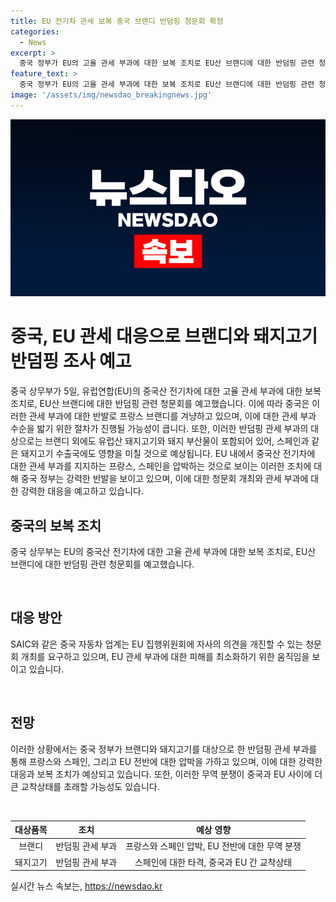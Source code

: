 ```yaml
---
title: EU 전기차 관세 보복 중국 브랜디 반덤핑 청문회 확정
categories:
  - News
excerpt: >
  중국 정부가 EU의 고율 관세 부과에 대한 보복 조치로 EU산 브랜디에 대한 반덤핑 관련 청문회를 예고하고 있음. 유럽산 브랜디뿐 아니라 돼지고기와 유제품 등에 대한 반덤핑 조사 가능성도 높아지고 있음. 프랑스와 스페인은 중국산 전기차에 대한 고관세 부과를 지지하는 입장이고, 중국은 이에 대한 보복 가능성을 경고하고 있음. 중국 자동차 업계도 EU의 관세 부과 조치에 대응하기 위해 청문회를 요구하고 있음. 이에 따라 EU와 중국 간의 무역 분쟁이 심화될 가능성이 높아지고 있음.
feature_text: >
  중국 정부가 EU의 고율 관세 부과에 대한 보복 조치로 EU산 브랜디에 대한 반덤핑 관련 청문회를 예고하고 있음. 유럽산 브랜디뿐 아니라 돼지고기와 유제품 등에 대한 반덤핑 조사 가능성도 높아지고 있음. 프랑스와 스페인은 중국산 전기차에 대한 고관세 부과를 지지하는 입장이고, 중국은 이에 대한 보복 가능성을 경고하고 있음. 중국 자동차 업계도 EU의 관세 부과 조치에 대응하기 위해 청문회를 요구하고 있음. 이에 따라 EU와 중국 간의 무역 분쟁이 심화될 가능성이 높아지고 있음.
image: '/assets/img/newsdao_breakingnews.jpg'
---
```


<p><img src="/assets/img/newsdao_breakingnews.jpg" alt="ranknews 속보" /></p>

<h1 data-ke-size="size28">중국, EU 관세 대응으로 브랜디와 돼지고기 반덤핑 조사 예고</h1>

<p></p>

<p>중국 상무부가 5일, 유럽연합(EU)의 중국산 전기차에 대한 고율 관세 부과에 대한 보복 조치로, EU산 브랜디에 대한 반덤핑 관련 청문회를 예고했습니다. 이에 따라 중국은 이러한 관세 부과에 대한 반발로 프랑스 브랜디를 겨냥하고 있으며, 이에 대한 관세 부과 수순을 밟기 위한 절차가 진행될 가능성이 큽니다. 또한, 이러한 반덤핑 관세 부과의 대상으로는 브랜디 외에도 유럽산 돼지고기와 돼지 부산물이 포함되어 있어, 스페인과 같은 돼지고기 수출국에도 영향을 미칠 것으로 예상됩니다. EU 내에서 중국산 전기차에 대한 관세 부과를 지지하는 프랑스, 스페인을 압박하는 것으로 보이는 이러한 조치에 대해 중국 정부는 강력한 반발을 보이고 있으며, 이에 대한 청문회 개최와 관세 부과에 대한 강력한 대응을 예고하고 있습니다.</p>

<h2 data-ke-size="size24">중국의 보복 조치</h2>

<p>중국 상무부는 EU의 중국산 전기차에 대한 고율 관세 부과에 대한 보복 조치로, EU산 브랜디에 대한 반덤핑 관련 청문회를 예고했습니다.</p>

<p data-ke-size="size16">&nbsp;</p>

<h2 data-ke-size="size24">대응 방안</h2>

<p>SAIC와 같은 중국 자동차 업계는 EU 집행위원회에 자사의 의견을 개진할 수 있는 청문회 개최를 요구하고 있으며, EU 관세 부과에 대한 피해를 최소화하기 위한 움직임을 보이고 있습니다.</p>

<p data-ke-size="size16">&nbsp;</p>

<h2 data-ke-size="size24">전망</h2>

<p>이러한 상황에서는 중국 정부가 브랜디와 돼지고기를 대상으로 한 반덤핑 관세 부과를 통해 프랑스와 스페인, 그리고 EU 전반에 대한 압박을 가하고 있으며, 이에 대한 강력한 대응과 보복 조치가 예상되고 있습니다. 또한, 이러한 무역 분쟁이 중국과 EU 사이에 더 큰 교착상태를 초래할 가능성도 있습니다.</p>

<p data-ke-size="size16">&nbsp;</p>

<table>
    <thead>
        <tr>
            <th style="text-align: center;">대상품목</th>
            <th style="text-align: center;">조치</th>
            <th style="text-align: center;">예상 영향</th>
        </tr>
    </thead>
    <tbody>
        <tr>
            <td style="text-align: center;">브랜디</td>
            <td style="text-align: center;">반덤핑 관세 부과</td>
            <td style="text-align: center;">프랑스와 스페인 압박, EU 전반에 대한 무역 분쟁</td>
        </tr>
        <tr>
            <td style="text-align: center;">돼지고기</td>
            <td style="text-align: center;">반덤핑 관세 부과</td>
            <td style="text-align: center;">스페인에 대한 타격, 중국과 EU 간 교착상태</td>
        </tr>
    </tbody>
</table>

<p></p>
실시간 뉴스 속보는, <a href="https://newsdao.kr" rel="dofollow">https://newsdao.kr</a>


